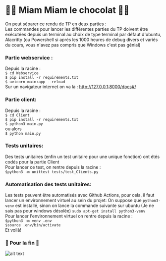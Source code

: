 # 🍫🍫 Miam Miam le chocolat 🍫🍫
On peut séparer ce rendu de TP en deux parties : <br>
Les commandes pour lancer les différentes parties du TP doivent être exécutées depuis un terminal au choix de type terminal par défaut d'ubuntu, Alacritty (ou Powershell si après les 1000 heures de debug divers et variés du cours, vous n'avez pas compris que Windows c'est pas génial) <br>
### Partie webservice : 
Depuis la racine : <br>
``` $ cd Webservice ``` <br>
``` $ pip install -r requirements.txt ``` <br>
``` $ uvicorn main:app --reload ``` <br>
Sur un navigateur internet on va là : http://127.0.0.1:8000/docs#/ 

### Partie client: 
Depuis la racine : <br>
``` $ cd Client ``` <br>
``` $ pip install -r requirements.txt ``` <br>
``` $ python3 main.py ``` <br>
ou alors <br>
``` $ python main.py ``` <br>

### Tests unitaires:
Des tests unitaires (enfin un test unitaire pour une unique fonction) ont étés codés pour la partie Client <br>
Pour lancer ce test, on rentre depuis la racine : <br>
``` $python3 -m unittest tests/test_Clients.py  ``` <br>

### Automatisation des tests unitaires:
Les tests peuvent être automatisés avec Github Actions, pour cela, il faut lancer un environnement virtuel au sein du projet: 
On suppose que ```python3-venv``` est installé, sinon on lance la commande suivante sur ubuntu (Je ne sais pas pour windows désolée)
```sudo apt-get install python3-venv``` <br>
Pour lancer l'environnement virtuel on rentre depuis la racine : <br>
``` $python3 -m venv .env ``` <br>
``` $source .env/bin/activate ``` <br>
Et voilà!


### 🐼 Pour la fin 🐼
![alt text](https://raw.githubusercontent.com/MailineN/conceptionLogicielle/main/ImAPanda/panda.gif "Les pandas dominent le monde")
